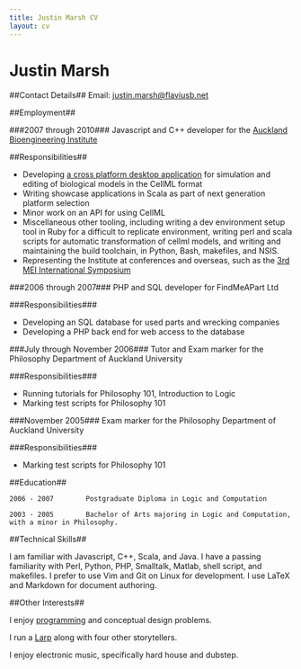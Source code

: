 ```yaml
---
title: Justin Marsh CV
layout: cv
---
```

Justin Marsh
============


##Contact Details##
Email: justin.marsh@flaviusb.net

##Employment##

###2007 through 2010###
Javascript and C++ developer for the [Auckland Bioengineering Institute](http://www.abi.auckland.ac.nz/uoa/)

##Responsibilities##
- Developing [a cross platform desktop application](opencell.org) for simulation and editing of biological models in the CellML format
- Writing showcase applications in Scala as part of next generation platform selection
- Minor work on an API for using CellML
- Miscellaneous other tooling, including writing a dev environment setup tool in Ruby for a difficult to replicate environment, writing perl and scala scripts for automatic transformation of cellml models, and writing and maintaining the build toolchain, in Python, Bash, makefiles, and NSIS.
- Representing the Institute at conferences and overseas, such as the [3rd MEI International Symposium](http://www.physiome.jp/documents/the_3rd_MEI_international_symposium/the_3rd_MEI_IS.html)

###2006 through 2007###
PHP and SQL developer for FindMeAPart Ltd

###Responsibilities###
- Developing an SQL database for used parts and wrecking companies
- Developing a PHP back end for web access to the database

###July through November 2006###
Tutor and Exam marker for the Philosophy Department of Auckland University

###Responsibilities###
- Running tutorials for Philosophy 101, Introduction to Logic
- Marking test scripts for Philosophy 101

###November 2005###
Exam marker for the Philosophy Department of Auckland University

###Responsibilities###
- Marking test scripts for Philosophy 101


##Education##

    2006 - 2007        Postgraduate Diploma in Logic and Computation

    2003 - 2005        Bachelor of Arts majoring in Logic and Computation, with a minor in Philosophy.


##Technical Skills##

I am familiar with Javascript, C++, Scala, and Java. I have a passing familiarity with Perl, Python, PHP, Smalltalk, Matlab, shell script, and makefiles. I prefer to use Vim and Git on Linux for development. I use LaTeX and Markdown for document authoring.

##Other Interests##

I enjoy [programming](http://github.com/flaviusb) and conceptual design problems.

I run a [Larp](http://nexus.gen.nz) along with four other storytellers.

I enjoy electronic music, specifically hard house and dubstep.



